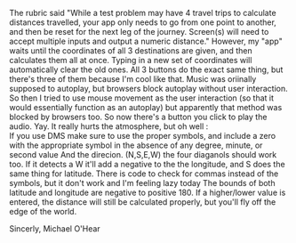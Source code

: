The rubric said "While a test problem may have 4 travel trips to calculate distances travelled, your app only needs to go from one point to another, 
and then be reset for the next leg of the journey. Screen(s) will need to accept multiple inputs and output a numeric distance." 
However, my "app" waits until the coordinates of all 3 destinations are given, and then calculates them all at once. Typing in a new set of coordinates will automatically clear the old ones.
All 3 buttons do the exact same thing, but there's three of them because I'm cool like that.
Music was oriinally supposed to autoplay, but browsers block autoplay without user interaction. So then I tried to use mouse movement as the user interaction
(so that it would essentially function as an autoplay) but apparently that method was blocked by browsers too. 
So now there's a button you click to play the audio. Yay. It really hurts the atmosphere, but oh well :\
If you use DMS make sure to use the proper symbols, and include a zero with the appropriate symbol in the absence of any degree, minute, or second value
And the direcion. (N,S,E,W) the four diaganols should work too. If it detects a W it'll add a negative to the the longitude, and S does the same thing for latitude.
There is code to check for commas instead of the symbols, but it don't work and I'm feeling lazy today
The bounds of both latitude and longitude are negative to positive 180. 
If a higher/lower value is entered, the distance will still be calculated properly, but you'll fly off the edge of the world.

Sincerly,
Michael O'Hear
